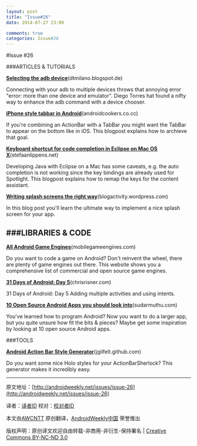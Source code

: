 ```yaml
---
layout: post
title: "Issue#26"
date: 2014-07-27 23:09

comments: true
categories: Issue#26
---
```


#Issue #26

###ARTICLES & TUTORIALS

[**Selecting the adb device**](http://dtmilano.blogspot.de/2012/03/selecting-adb-device.html)(dtmilano.blogspot.de)

Connecting with your adb to multiple devices throws that annoying error "error: more than one device and emulator". Diego Torres hat found a nifty way to enhance the adb command with a device chooser.

[**iPhone style tabbar in Android**](http://www.androidcookers.co.cc/2011/12/i-phone-style-tabbar-in-android.html#more)(androidcookers.co.cc)

If you're combining an ActionBar with a TabBar you might want the TabBar to appear on the bottom like in iOS. This blogpost explains how to archieve that goal.

[**Keyboard shortcut for code completion in Eclipse on Mac OS X**](http://stefaanlippens.net/code_completion_shortcut_eclipse_osx)(stefaanlippens.net)

Developing Java with Eclipse on a Mac has some caveats, e.g. the auto completion is not working since the key bindings are already used for Spotlight. This blogpost explains how to remap the keys for the content assistant.

[**Writing splash screens the right way**](http://blogactivity.wordpress.com/2012/02/24/writing-splash-screens-the-right-way/)(blogactivity.wordpress.com)

In this blog post you'll learn the ultimate way to implement a nice splash screen for your app.

###LIBRARIES & CODE
---

[**All Android Game Engines**](http://mobilegameengines.com/android/game_engines)(mobilegameengines.com)

Do you want to code a game on Android? Don't reinvent the wheel, there are plenty of game engines out there. This website shows you a comprehensive list of commercial and open source game engines.

[**31 Days of Android: Day 5**](http://chrisrisner.com/31-Days-of-Android--Day-5–Adding-Multiple-Activities-and-using-Intents)(chrisrisner.com)

31 Days of Android: Day 5 Adding multiple activities and using intents.

[**10 Open Source Android Apps you should look into**](http://sudarmuthu.com/blog/10-open-source-android-apps-which-every-android-developer-must-look-into)(sudarmuthu.com)

You've learned how to program Android? Now you want to do a larger app, but you quite unsure how fit the bits & pieces? Maybe get some inspiration by looking at 10 open source Android apps.

###TOOLS

[**Android Action Bar Style Generator**](http://jgilfelt.github.com/android-actionbarstylegenerator/#name=example&compat=holo&theme=light&backColor=E4E4E4%2C100&secondaryColor=D6D6D6%2C100&tertiaryColor=F2F2F2%2C100&accentColor=33B5E5%2C100)(jgilfelt.github.com)

Do you want some nice Holo styles for your ActionBarSherlock? This generator makes it incredibly easy.


---


原文地址：[http://androidweekly.net/issues/issue-26](http://androidweekly.net/issues/issue-26)

译者：[译者ID](https://github.com/译者ID) 校对：[校对者ID](https://github.com/校对者ID)

本文由[AWCNTT](https://github.com/AWCNTT) 原创翻译，[AndroidWeekly中国](http://www.androidweekly.cn/) 荣誉推出

版权声明：原创译文欢迎自由转载-非商用-非衍生-保持署名 | [Creative Commons BY-NC-ND 3.0](http://creativecommons.org/licenses/by-nc-nd/3.0/deed.zh)